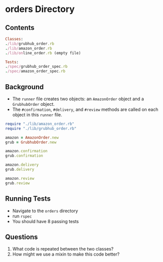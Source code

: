 # orders Directory

## Contents

```ruby
Classes:
./lib/grubhub_order.rb
./lib/amazon_order.rb
./lib/online_order.rb (empty file)

Tests:
./spec/grubhub_order_spec.rb
./spec/amazon_order_spec.rb
```

## Background

* The `runner` file creates two objects: an `AmazonOrder` object and a `GrubhubOrder` object.
* The `#confirmation`, `#delivery`, and `#review` methods are called on each object in this `runner` file.

```ruby
require "./lib/amazon_order.rb"
require "./lib/grubhub_order.rb"

amazon = AmazonOrder.new
grub = GrubhubOrder.new

amazon.confirmation
grub.confirmation

amazon.delivery
grub.delivery

amazon.review
grub.review
```

## Running Tests

* Navigate to the `orders` directory
* run `rspec`
* You should have 8 passing tests

## Questions
  1. What code is repeated between the two classes?
  1. How might we use a mixin to make this code better?

